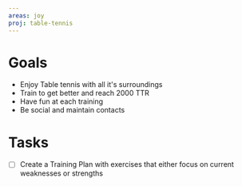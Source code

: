 ```yaml
---
areas: joy
proj: table-tennis
---
```

# Goals

- Enjoy Table tennis with all it's surroundings
- Train to get better and reach 2000 TTR
- Have fun at each training
- Be social and maintain contacts

# Tasks

- [ ] Create a Training Plan with exercises that either focus on current weaknesses or strengths
